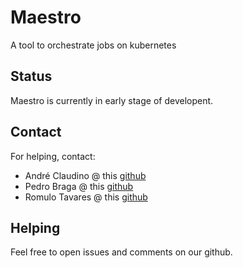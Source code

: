 # Maestro

A tool to orchestrate jobs on kubernetes

## Status

Maestro is currently in early stage of developent.

##  Contact

For helping, contact:

* André Claudino @ this [github](https://github.com/andreclaudino)
* Pedro Braga @ this [github](https://github.com/braga-rp)
* Romulo Tavares @ this [github](https://github.com/tavaresrft)

## Helping

Feel free to open issues and comments on our github.